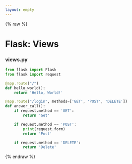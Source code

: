 ```yaml
---
layout: empty
---
```


{% raw %}

# Flask: Views

### views.py
```python
from flask import Flask
from flask import request

@app.route("/")
def hello_world():
    return 'Hello, World!'

@app.route("/login", methods=['GET', 'POST', 'DELETE'])
def answer_call():
    if request.method == 'GET':
        return 'Get'

    if request.method == 'POST':
        print(request.form)
        return 'Post'

    if request.method == 'DELETE':
        return 'Delete'
```

{% endraw %}

